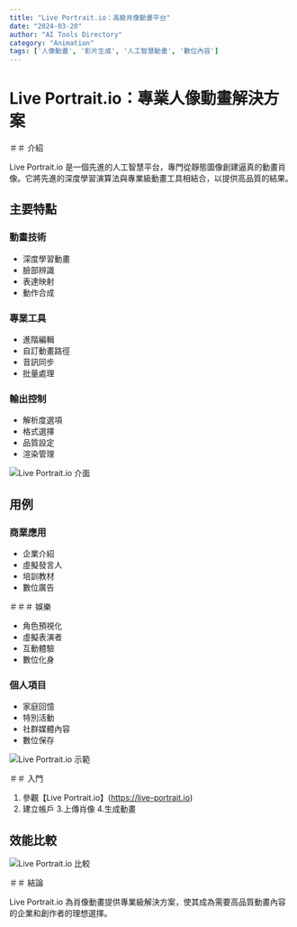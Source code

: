 ```yaml
---
title: "Live Portrait.io：高級肖像動畫平台"
date: "2024-03-20"
author: "AI Tools Directory"
category: "Animation"
tags: ['人像動畫', '影片生成', '人工智慧動畫', '數位內容']
---
```

# Live Portrait.io：專業人像動畫解決方案

＃＃ 介紹

Live Portrait.io 是一個先進的人工智慧平台，專門從靜態圖像創建逼真的動畫肖像。它將先進的深度學習演算法與專業級動畫工具相結合，以提供高品質的結果。

## 主要特點

### 動畫技術
- 深度學習動畫
- 臉部辨識
- 表達映射
- 動作合成

### 專業工具
- 進階編輯
- 自訂動畫路徑
- 音訊同步
- 批量處理

### 輸出控制
- 解析度選項
- 格式選擇
- 品質設定
- 渲染管理

![Live Portrait.io 介面](/imgs/live-portrait-io/interface.jpg)

## 用例

### 商業應用
- 企業介紹
- 虛擬發言人
- 培訓教材
- 數位廣告

＃＃＃ 娛樂
- 角色預視化
- 虛擬表演者
- 互動體驗
- 數位化身

### 個人項目
- 家庭回憶
- 特別活動
- 社群媒體內容
- 數位保存

![Live Portrait.io 示範](/imgs/live-portrait-io/demo.jpg)

＃＃ 入門

1. 參觀【Live Portrait.io】(https://live-portrait.io)
2. 建立帳戶
3.上傳肖像
4.生成動畫

## 效能比較

![Live Portrait.io 比較](/imgs/live-portrait-io/comparison.jpg)

＃＃ 結論

Live Portrait.io 為肖像動畫提供專業級解決方案，使其成為需要高品質動畫內容的企業和創作者的理想選擇。